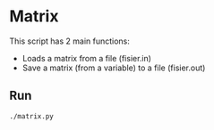 # Matrix

This script has 2 main functions:
- Loads a matrix from a file (fisier.in)
- Save a matrix (from a variable) to a file (fisier.out)

## Run
`./matrix.py`